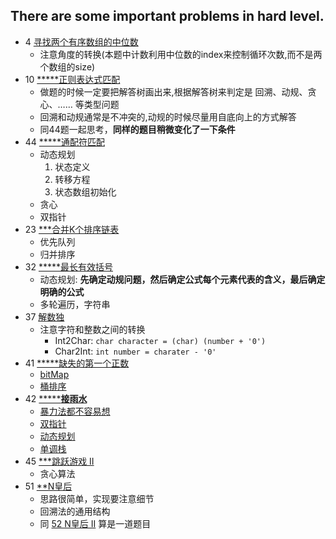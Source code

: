 There are some important problems in hard level.
--------------

- 4 [寻找两个有序数组的中位数](https://leetcode-cn.com/problems/median-of-two-sorted-arrays/)
    - 注意角度的转换(本题中计数利用中位数的index来控制循环次数,而不是两个数组的size)
- 10 [*****正则表达式匹配](https://leetcode-cn.com/problems/regular-expression-matching/)
    - 做题的时候一定要把解答树画出来,根据解答树来判定是 回溯、动规、贪心、…… 等类型问题
    - 回溯和动规通常是不冲突的,动规的时候尽量用自底向上的方式解答
    - 同44题一起思考，**同样的题目稍微变化了一下条件**
- 44 [*****通配符匹配](https://leetcode-cn.com/problems/wildcard-matching/)
    - 动态规划
        1. 状态定义
        2. 转移方程
        3. 状态数组初始化
    - 贪心
    - 双指针
- 23 [***合并K个排序链表](https://leetcode-cn.com/problems/merge-k-sorted-lists/)
    - 优先队列
    - 归并排序
- 32 [*****最长有效括号](https://leetcode-cn.com/problems/longest-valid-parentheses/)
    - 动态规划: **先确定动规问题，然后确定公式每个元素代表的含义，最后确定明确的公式**
    - 多轮遍历，字符串
- 37 [解数独](https://leetcode-cn.com/problems/sudoku-solver/)
    - 注意字符和整数之间的转换
        - Int2Char: `char character = (char) (number + '0')`
        - Char2Int: `int number = charater - '0'`
- 41 [*****缺失的第一个正数](https://leetcode-cn.com/problems/first-missing-positive/)
    - [bitMap](https://leetcode-cn.com/problems/first-missing-positive/solution/que-shi-de-di-yi-ge-zheng-shu-by-leetcode/)
    - [桶排序](https://leetcode-cn.com/problems/first-missing-positive/solution/tong-pai-xu-python-dai-ma-by-liweiwei1419/)
- 42 [*******接雨水**](https://leetcode-cn.com/problems/trapping-rain-water/)
    - [暴力法都不容易想](https://leetcode-cn.com/problems/trapping-rain-water/solution/bao-li-jie-fa-yi-kong-jian-huan-shi-jian-zhi-zhen-/)
    - [双指针](https://leetcode-cn.com/problems/trapping-rain-water/solution/xiang-xi-tong-su-de-si-lu-fen-xi-duo-jie-fa-by-w-8/)
    - [动态规划](https://leetcode-cn.com/problems/trapping-rain-water/solution/xiang-xi-tong-su-de-si-lu-fen-xi-duo-jie-fa-by-w-8/)
    - [单调栈](https://leetcode-cn.com/problems/trapping-rain-water/solution/bao-li-jie-fa-yi-kong-jian-huan-shi-jian-zhi-zhen-/)
- 45 [***跳跃游戏 II](https://leetcode-cn.com/problems/jump-game-ii/)
    - 贪心算法
- 51 [**N皇后](https://leetcode-cn.com/problems/n-queens/)
    - 思路很简单，实现要注意细节
    - 回溯法的通用结构
    - 同 [52 N皇后 II](https://leetcode-cn.com/problems/n-queens-ii/) 算是一道题目
